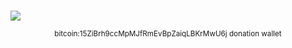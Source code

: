 ###

<a href="https://twitter.com/r_rlyeh">
  <img src='https://pbs.twimg.com/profile_banners/1240230358597144576/1584530059/1500x500'/><br/>
</a>

<p align="center"><sup>bitcoin:15ZiBrh9ccMpMJfRmEvBpZaiqLBKrMwU6j donation wallet</sup></p>



<!--
  <img src="https://github-readme-stats.vercel.app/api?username=r-lyeh&theme=react&show_icons=rue&hide_title=true" />
**r-lyeh/r-lyeh** is a ✨ _special_ ✨ repository because its `README.md` (this file) appears on your GitHub profile.

Here are some ideas to get you started:

- 🔭 I’m currently working on ...
- 🌱 I’m currently learning ...
- 👯 I’m looking to collaborate on ...
- 🤔 I’m looking for help with ...
- 💬 Ask me about ...
- 📫 How to reach me: ...
- 😄 Pronouns: ...
- ⚡ Fun fact: ...
-->
